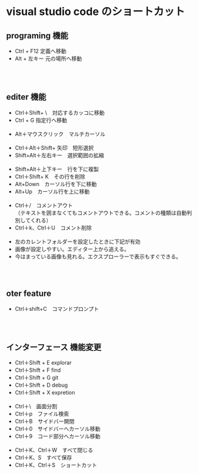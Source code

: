 # visual studio code のショートカット

## programing 機能

- Ctrl + F12 定義へ移動  
- Alt + 左キー 元の場所へ移動

<br>
<br>

## editer 機能

- Ctrl＋Shift+ \　対応するカッコに移動
- Ctrl + G  指定行へ移動
<br><br>
- Alt＋マウスクリック　マルチカーソル
<br><br>
- Ctrl＋Alt＋Shift+ 矢印　短形選択  
- Shift+Alt＋左右キー　選択範囲の拡縮
<br><br>
- Shift+Alt＋上下キー　行を下に複製  
- Ctrl＋Shift+ K　その行を削除  
- Alt+Down　カーソル行を下に移動  
- Alt+Up　カーソル行を上に移動
<br><br>
- Ctrl＋/　コメントアウト  
（テキストを囲まなくてもコメントアウトできる。コメントの種類は自動判別してくれる）  
- Ctrl＋k、Ctrl＋U　コメント削除
<br><br>
- 左のカレントフォルダーを設定したときに下記が有効
- 画像が設定しやすい。エディター上から追える。
- 今はまっている画像も見れる。エクスプローラーで表示もすぐできる。

<br>
<br>

## oter feature
- Ctrl＋shift+C　コマンドプロンプト

<br>
<br>

## インターフェース 機能変更
- Ctrl＋Shift + E explorar
- Ctrl＋Shift + F find
- Ctrl＋Shift + G git
- Ctrl＋Shift + D debug
- Ctrl＋Shift + X expretion
<br><br>
- Ctrl＋\　画面分割
- Ctrl＋p　ファイル検索
- Ctrl＋B　サイドバー開閉
- Ctrl＋0　サイドバーへカーソル移動
- Ctrl＋9　コード部分へカーソル移動
<br><br>
- Ctrl＋K、Ctrl＋W　すべて閉じる
- Ctrl＋K、S　すべて保存
- Ctrl＋K、Ctrl＋S　ショートカット
